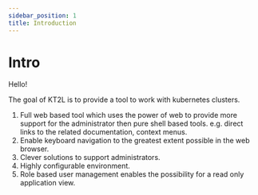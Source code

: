 ```yaml
---
sidebar_position: 1
title: Introduction
---
```


# Intro

Hello!

The goal of KT2L is to provide a tool to work with kubernetes clusters.

1. Full web based tool which uses the power of web to provide more support for the administrator
   then pure shell based tools. e.g. direct links to the related documentation, context menus.
2. Enable keyboard navigation to the greatest extent possible in the web browser.
3. Clever solutions to support administrators.
4. Highly configurable environment.
5. Role based user management enables the possibility for a read only application view.

